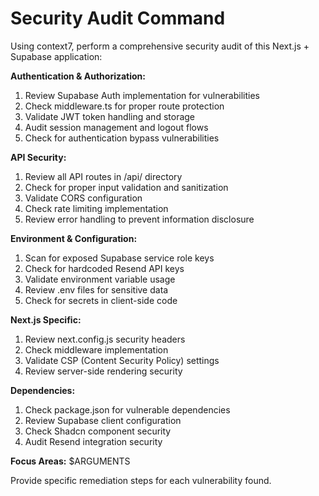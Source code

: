 # Security Audit Command

Using context7, perform a comprehensive security audit of this Next.js + Supabase application:

**Authentication & Authorization:**

1. Review Supabase Auth implementation for vulnerabilities
2. Check middleware.ts for proper route protection
3. Validate JWT token handling and storage
4. Audit session management and logout flows
5. Check for authentication bypass vulnerabilities

**API Security:**

1. Review all API routes in /api/ directory
2. Check for proper input validation and sanitization
3. Validate CORS configuration
4. Check rate limiting implementation
5. Review error handling to prevent information disclosure

**Environment & Configuration:**

1. Scan for exposed Supabase service role keys
2. Check for hardcoded Resend API keys
3. Validate environment variable usage
4. Review .env files for sensitive data
5. Check for secrets in client-side code

**Next.js Specific:**

1. Review next.config.js security headers
2. Check middleware implementation
3. Validate CSP (Content Security Policy) settings
4. Review server-side rendering security

**Dependencies:**

1. Check package.json for vulnerable dependencies
2. Review Supabase client configuration
3. Check Shadcn component security
4. Audit Resend integration security

**Focus Areas:** $ARGUMENTS

Provide specific remediation steps for each vulnerability found.
